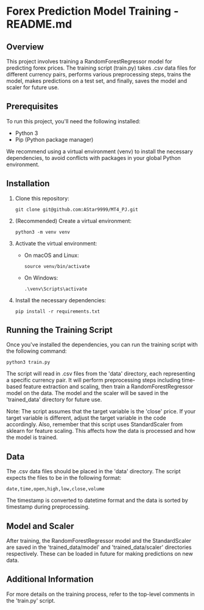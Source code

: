 # Forex Prediction Model Training - README.md

## Overview
This project involves training a RandomForestRegressor model for predicting forex prices. The training script (train.py) takes .csv data files for different currency pairs, performs various preprocessing steps, trains the model, makes predictions on a test set, and finally, saves the model and scaler for future use.

## Prerequisites
To run this project, you'll need the following installed:
- Python 3
- Pip (Python package manager)

We recommend using a virtual environment (venv) to install the necessary dependencies, to avoid conflicts with packages in your global Python environment.

## Installation
1. Clone this repository:
    ```
    git clone git@github.com:AStar9999/MT4_PJ.git
    ```

2. (Recommended) Create a virtual environment:
    ```
    python3 -m venv venv
    ```

3. Activate the virtual environment:

    - On macOS and Linux:
        ```
        source venv/bin/activate
        ```

    - On Windows:
        ```
        .\venv\Scripts\activate
        ```

4. Install the necessary dependencies:
    ```
    pip install -r requirements.txt
    ```

## Running the Training Script
Once you've installed the dependencies, you can run the training script with the following command:

```
python3 train.py
```

The script will read in .csv files from the 'data' directory, each representing a specific currency pair. It will perform preprocessing steps including time-based feature extraction and scaling, then train a RandomForestRegressor model on the data. The model and the scaler will be saved in the 'trained_data' directory for future use.

Note: The script assumes that the target variable is the 'close' price. If your target variable is different, adjust the target variable in the code accordingly. Also, remember that this script uses StandardScaler from sklearn for feature scaling. This affects how the data is processed and how the model is trained.

## Data
The .csv data files should be placed in the 'data' directory. The script expects the files to be in the following format:

```
date,time,open,high,low,close,volume
```

The timestamp is converted to datetime format and the data is sorted by timestamp during preprocessing.

## Model and Scaler
After training, the RandomForestRegressor model and the StandardScaler are saved in the 'trained_data/model' and 'trained_data/scaler' directories respectively. These can be loaded in future for making predictions on new data.

## Additional Information
For more details on the training process, refer to the top-level comments in the 'train.py' script.